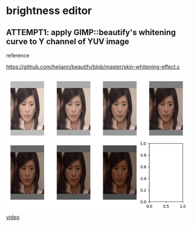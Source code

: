 # brightness editor

## ATTEMPT1:  apply GIMP::beautify's whitening curve to Y channel of YUV image

reference 

https://github.com/hejiann/beautify/blob/master/skin-whitening-effect.c

![reference](./yuv_modify_y.png)
[video](./brightness_yuv_whitening_curve.mp4)
